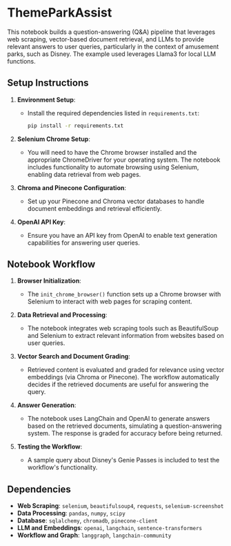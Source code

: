 
# ThemeParkAssist

This notebook builds a question-answering (Q&A) pipeline that leverages web scraping, vector-based document retrieval, and LLMs to provide relevant answers to user queries, particularly in the context of amusement parks, such as Disney. The example used leverages Llama3 for local LLM functions.

## Setup Instructions

1. **Environment Setup**:
   - Install the required dependencies listed in `requirements.txt`:
     ```bash
     pip install -r requirements.txt
     ```

2. **Selenium Chrome Setup**:
   - You will need to have the Chrome browser installed and the appropriate ChromeDriver for your operating system. The notebook includes functionality to automate browsing using Selenium, enabling data retrieval from web pages.

3. **Chroma and Pinecone Configuration**:
   - Set up your Pinecone and Chroma vector databases to handle document embeddings and retrieval efficiently.

4. **OpenAI API Key**:
   - Ensure you have an API key from OpenAI to enable text generation capabilities for answering user queries.

## Notebook Workflow

1. **Browser Initialization**:
   - The `init_chrome_browser()` function sets up a Chrome browser with Selenium to interact with web pages for scraping content.

2. **Data Retrieval and Processing**:
   - The notebook integrates web scraping tools such as BeautifulSoup and Selenium to extract relevant information from websites based on user queries.

3. **Vector Search and Document Grading**:
   - Retrieved content is evaluated and graded for relevance using vector embeddings (via Chroma or Pinecone). The workflow automatically decides if the retrieved documents are useful for answering the query.

4. **Answer Generation**:
   - The notebook uses LangChain and OpenAI to generate answers based on the retrieved documents, simulating a question-answering system. The response is graded for accuracy before being returned.

5. **Testing the Workflow**:
   - A sample query about Disney's Genie Passes is included to test the workflow's functionality.

## Dependencies

- **Web Scraping**: `selenium`, `beautifulsoup4`, `requests`, `selenium-screenshot`
- **Data Processing**: `pandas`, `numpy`, `scipy`
- **Database**: `sqlalchemy`, `chromadb`, `pinecone-client`
- **LLM and Embeddings**: `openai`, `langchain`, `sentence-transformers`
- **Workflow and Graph**: `langgraph`, `langchain-community`

